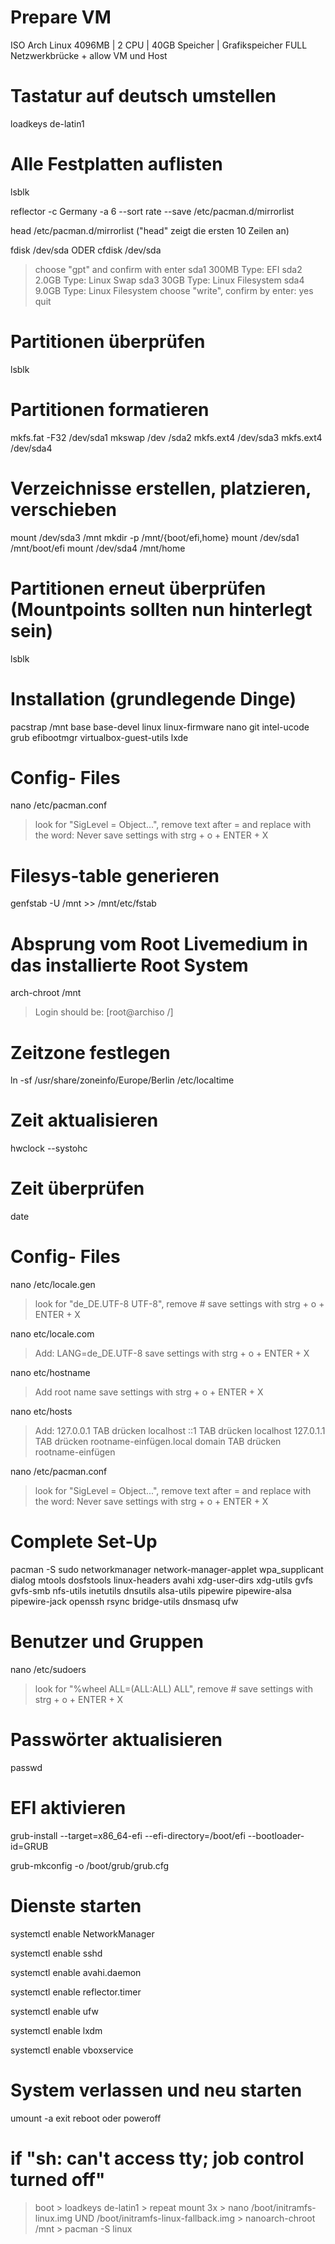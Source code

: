  # Prepare VM
 ISO Arch Linux 
 4096MB | 2 CPU | 40GB Speicher | Grafikspeicher FULL 
 Netzwerkbrücke + allow VM und Host
  
# Tastatur auf deutsch umstellen 
 loadkeys de-latin1
  
# Alle Festplatten auflisten
  lsblk
  
  reflector -c Germany -a 6 --sort rate --save /etc/pacman.d/mirrorlist
  
  head /etc/pacman.d/mirrorlist  ("head" zeigt die ersten 10 Zeilen an) 
  
  fdisk /dev/sda 
        ODER
  cfdisk /dev/sda
  
> choose "gpt" and confirm with enter
> sda1  300MB   Type: EFI
> sda2  2.0GB   Type: Linux Swap
> sda3  30GB    Type: Linux Filesystem
> sda4  9.0GB   Type: Linux Filesystem
> choose "write", confirm by enter: yes
> quit

# Partitionen überprüfen
  lsblk 

# Partitionen formatieren
  mkfs.fat -F32 /dev/sda1
  mkswap /dev /sda2
  mkfs.ext4 /dev/sda3
  mkfs.ext4 /dev/sda4
  
# Verzeichnisse erstellen, platzieren, verschieben
   mount /dev/sda3 /mnt
   mkdir -p /mnt/{boot/efi,home}
   mount /dev/sda1 /mnt/boot/efi
   mount /dev/sda4 /mnt/home

# Partitionen erneut überprüfen (Mountpoints sollten nun hinterlegt sein)
  lsblk 

# Installation (grundlegende Dinge)
  pacstrap /mnt base base-devel linux linux-firmware nano git intel-ucode grub efibootmgr virtualbox-guest-utils lxde

# Config- Files
   nano /etc/pacman.conf
   
> look for "SigLevel = Object...", remove text after = and replace with the word: Never
> save settings with strg + o + ENTER + X

# Filesys-table generieren
   genfstab -U /mnt >> /mnt/etc/fstab


# Absprung vom Root Livemedium in das installierte Root System
  arch-chroot /mnt 

> Login should be: [root@archiso /]

# Zeitzone festlegen
  ln -sf /usr/share/zoneinfo/Europe/Berlin /etc/localtime
  
# Zeit aktualisieren
  hwclock --systohc

# Zeit überprüfen
 date

# Config- Files
  nano /etc/locale.gen
  
> look for "de_DE.UTF-8 UTF-8", remove #
> save settings with strg + o + ENTER + X

  nano etc/locale.com
  
> Add: LANG=de_DE.UTF-8
> save settings with strg + o + ENTER + X
  
  nano etc/hostname
  
> Add root name
> save settings with strg + o + ENTER + X
  
  nano etc/hosts
  
> Add: 
> 127.0.0.1     TAB drücken     localhost
> ::1           TAB drücken     localhost
> 127.0.1.1     TAB drücken     rootname-einfügen.local domain  TAB drücken rootname-einfügen
  
  nano /etc/pacman.conf
  
> look for "SigLevel = Object...", remove text after = and replace with the word: Never
> save settings with strg + o + ENTER + X
  
# Complete Set-Up
  pacman -S sudo networkmanager network-manager-applet wpa_supplicant dialog mtools dosfstools linux-headers avahi xdg-user-dirs xdg-utils gvfs gvfs-smb nfs-utils inetutils dnsutils alsa-utils pipewire pipewire-alsa pipewire-jack openssh rsync bridge-utils dnsmasq ufw

# Benutzer und Gruppen
   nano /etc/sudoers
   
> look for "%wheel ALL=(ALL:ALL) ALL", remove #
> save settings with strg + o + ENTER + X

# Passwörter aktualisieren
  passwd
  
# EFI aktivieren
  grub-install --target=x86_64-efi --efi-directory=/boot/efi --bootloader-id=GRUB
  
  grub-mkconfig -o /boot/grub/grub.cfg

# Dienste starten
  systemctl enable NetworkManager
  
  systemctl enable sshd
  
  systemctl enable avahi.daemon
  
  systemctl enable reflector.timer
  
  systemctl enable ufw 
  
  systemctl enable lxdm
  
  systemctl enable vboxservice
  
# System verlassen und neu starten
  umount -a
  exit
  reboot oder poweroff

# if "sh: can't access tty; job control turned off"
> boot > loadkeys de-latin1 > repeat mount 3x > nano /boot/initramfs-linux.img UND /boot/initramfs-linux-fallback.img > nanoarch-chroot /mnt > pacman -S linux

